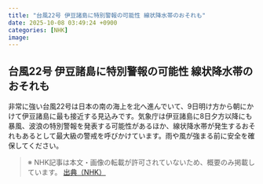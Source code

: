 ```yaml
---
title: "台風22号 伊豆諸島に特別警報の可能性 線状降水帯のおそれも"
date: 2025-10-08 03:49:24 +0900
categories: [NHK]
image: 
---
```

## 台風22号 伊豆諸島に特別警報の可能性 線状降水帯のおそれも

非常に強い台風22号は日本の南の海上を北へ進んでいて、9日明け方から朝にかけて伊豆諸島に最も接近する見込みです。気象庁は伊豆諸島に8日夕方以降にも暴風、波浪の特別警報を発表する可能性があるほか、線状降水帯が発生するおそれもあるとして最大級の警戒を呼びかけています。雨や風が強まる前に安全を確保してください。

> ※ NHK記事は本文・画像の転載が許可されていないため、概要のみ掲載しています。
[出典（NHK）](http://www3.nhk.or.jp/news/html/20251008/k10014944061000.html)
